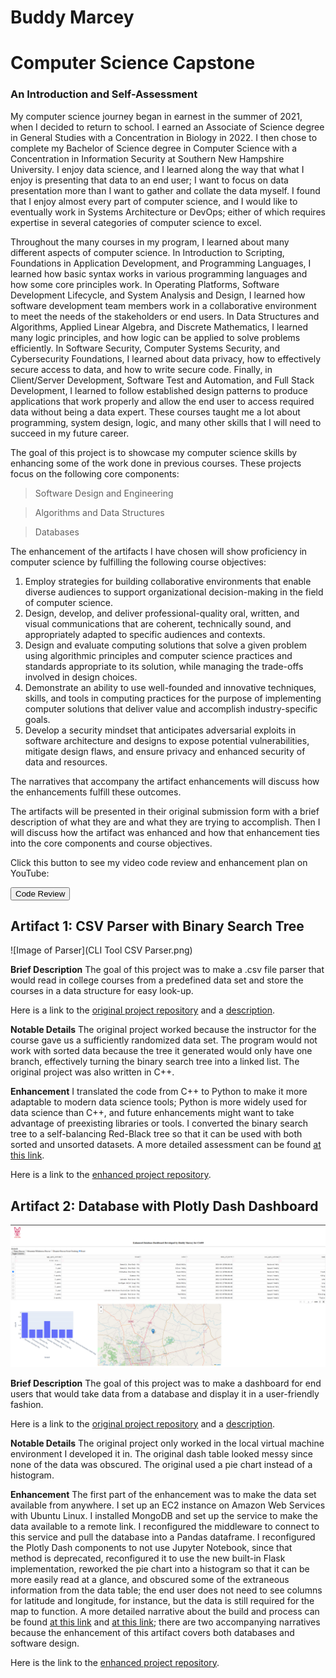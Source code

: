 # Buddy Marcey 

# Computer Science Capstone

### An Introduction and Self-Assessment

My computer science journey began in earnest in the summer of 2021, when I decided to return to school. I earned an Associate of Science degree in General Studies with a Concentration in Biology in 2022. I then chose to complete my Bachelor of Science degree in Computer Science with a Concentration in Information Security at Southern New Hampshire University. I enjoy data science, and I learned along the way that what I enjoy is presenting that data to an end user; I want to focus on data presentation more than I want to gather and collate the data myself. I found that I enjoy almost every part of computer science, and I would like to eventually work in Systems Architecture or DevOps; either of which requires expertise in several categories of computer science to excel. 

Throughout the many courses in my program, I learned about many different aspects of computer science. In Introduction to Scripting, Foundations in Application Development, and Programming Languages, I learned how basic syntax works in various programming languages and how some core principles work. In Operating Platforms, Software Development Lifecycle, and System Analysis and Design, I learned how software development team members work in a collaborative environment to meet the needs of the stakeholders or end users. In Data Structures and Algorithms, Applied Linear Algebra, and Discrete Mathematics, I learned many logic principles, and how logic can be applied to solve problems efficiently. In Software Security, Computer Systems Security, and Cybersecurity Foundations, I learned about data privacy, how to effectively secure access to data, and how to write secure code. Finally, in Client/Server Development, Software Test and Automation, and Full Stack Development, I learned to follow established design patterns to produce applications that work properly and allow the end user to access required data without being a data expert. These courses taught me a lot about programming, system design, logic, and many other skills that I will need to succeed in my future career.

The goal of this project is to showcase my computer science skills by enhancing some of the work done in previous courses. These projects focus on the following core components:

> Software Design and Engineering

> Algorithms and Data Structures

> Databases

The enhancement of the artifacts I have chosen will show proficiency in computer science by fulfilling the following course objectives:

1. Employ strategies for building collaborative environments that enable diverse audiences to support organizational decision-making in the field of computer science.
2. Design, develop, and deliver professional-quality oral, written, and visual communications that are coherent, technically sound, and appropriately adapted to specific audiences and contexts.
3. Design and evaluate computing solutions that solve a given problem using algorithmic principles and computer science practices and standards appropriate to its solution, while managing the trade-offs involved in design choices.
4. Demonstrate an ability to use well-founded and innovative techniques, skills, and tools in computing practices for the purpose of implementing computer solutions that deliver value and accomplish industry-specific goals.
5. Develop a security mindset that anticipates adversarial exploits in software architecture and designs to expose potential vulnerabilities, mitigate design flaws, and ensure privacy and enhanced security of data and resources.

The narratives that accompany the artifact enhancements will discuss how the enhancements fulfill these outcomes.

The artifacts will be presented in their original submission form with a brief description of what they are and what they are trying to accomplish. Then I will discuss how the artifact was enhanced and how that enhancement ties into the core components and course objectives.

Click this button to see my video code review and enhancement plan on YouTube:

<button onclick="window.location.href='https://youtu.be/WTK707jGXt0?si=WSmDPDXzF01QVFbW';">Code Review</button>


## Artifact 1: CSV Parser with Binary Search Tree

![Image of Parser](CLI Tool CSV Parser.png)

**Brief Description** The goal of this project was to make a .csv file parser that would read in college courses from a predefined data set and store the courses in a data structure for easy look-up.

Here is a link to the [original project repository](https://github.com/VandalEvil/CapstoneProject/blob/main/DataStructuresAndAlgorithms-main/DataStructuresAndAlgorithms-main/ProjectTwo.cpp) and a [description](https://github.com/VandalEvil/CapstoneProject/blob/main/CSVParserDescription.md).

**Notable Details** The original project worked because the instructor for the course gave us a sufficiently randomized data set. The program would not work with sorted data because the tree it generated would only have one branch, effectively turning the binary search tree into a linked list. The original project was also written in C++. 

**Enhancement** I translated the code from C++ to Python to make it more adaptable to modern data science tools; Python is more widely used for data science than C++, and future enhancements might want to take advantage of preexisting libraries or tools. I converted the binary search tree to a self-balancing Red-Black tree so that it can be used with both sorted and unsorted datasets. A more detailed assessment can be found [at this link](https://github.com/VandalEvil/CapstoneProject/blob/main/DataStructuresAndAlgorithmsNarrative.pdf).

Here is a link to the [enhanced project repository](https://github.com/VandalEvil/CapstoneProject/blob/main/CSVParserEnhanced/redblack.py).

## Artifact 2: Database with Plotly Dash Dashboard

![Image of Dashboard](EnhancedDashboard.png)

**Brief Description** The goal of this project was to make a dashboard for end users that would take data from a database and display it in a user-friendly fashion.

Here is a link to the [original project repository](https://github.com/VandalEvil/CapstoneProject/blob/main/ClientServerDatabaseOriginal-main/cs340ClientServer-main/ProjectTwoDashboard.ipynb) and a [description](https://github.com/VandalEvil/CapstoneProject/blob/main/DataDashboardDescription.md).

**Notable Details** The original project only worked in the local virtual machine environment I developed it in. The original dash table looked messy since none of the data was obscured. The original used a pie chart instead of a histogram.

**Enhancement** The first part of the enhancement was to make the data set available from anywhere. I set up an EC2 instance on Amazon Web Services with Ubuntu Linux. I installed MongoDB and set up the service to make the data available to a remote link. I reconfigured the middleware to connect to this service and pull the database into a Pandas dataframe. I reconfigured the Plotly Dash components to not use Jupyter Notebook, since that method is deprecated, reconfigured it to use the new built-in Flask implementation, reworked the pie chart into a histogram so that it can be more easily read at a glance, and obscured some of the extraneous information from the data table; the end user does not need to see columns for latitude and longitude, for instance, but the data is still required for the map to function. A more detailed narrative about the build and process can be found [at this link](https://github.com/VandalEvil/CapstoneProject/blob/main/DashboardNarrativeOne.pdf) and [at this link](https://github.com/VandalEvil/CapstoneProject/blob/main/DashboardNarrativeTwo.pdf); there are two accompanying narratives because the enhancement of this artifact covers both databases and software design.

Here is the link to the [enhanced project repository](https://github.com/VandalEvil/CapstoneProject/blob/main/DatabaseDashboardEnhanced/refactoredDashboard.py).

